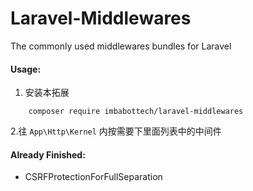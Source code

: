# Laravel-Middlewares
The commonly used middlewares bundles for Laravel

#### Usage:
1. 安装本拓展
```
    composer require imbabottech/laravel-middlewares
```
2.往 `App\Http\Kernel` 内按需要下里面列表中的中间件

#### Already Finished:
 - CSRFProtectionForFullSeparation